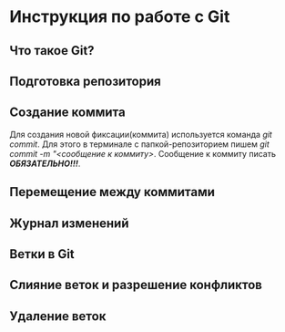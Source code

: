 # Инструкция по работе с Git

## Что такое Git?

## Подготовка репозитория

## Создание коммита
Для создания новой фиксации(коммита) используется команда *git commit*. Для этого в терминале с папкой-репозиторием пишем *git commit -m "<сообщение к коммиту>*. Сообщение к коммиту писать ***ОБЯЗАТЕЛЬНО!!!***.

## Перемещение между коммитами

## Журнал изменений

## Ветки в Git

## Слияние веток и разрешение конфликтов

## Удаление веток